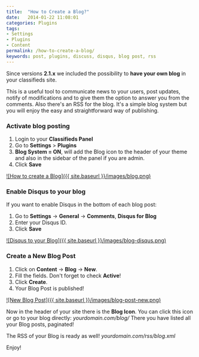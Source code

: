 ```yaml
---
title:  "How to Create a Blog?"
date:   2014-01-22 11:08:01
categories: Plugins
tags: 
- Settings
- Plugins
- Content
permalink: /how-to-create-a-blog/
keywords: post, plugins, discuss, disqus, blog post, rss
---
```

Since versions **2.1.x** we included the possibility to **have your own blog** in your classifieds site. 

This is a useful tool to communicate news to your users, post updates, notify of modifications and to give them the option to answer you from the comments. Also there's an RSS for the blog. It's a simple blog system but you will enjoy the easy and straightforward way of publishing.

### Activate blog posting

1. Login to your **Classifieds Panel**
2. Go to **Settings** > **Plugins**
3. **Blog System = ON**, will add the Blog icon to the header of your theme and also in the sidebar of the panel if you are admin.
4. Click **Save**

<a href="{{ site.baseurl }}/images/blog.png" class="thumbnail gallery-item" data-gallery>
![How to create a Blog]({{ site.baseurl }}/images/blog.png)
</a>

### Enable Disqus to your blog

If you want to enable Disqus in the bottom of each blog post:

1. Go to **Settings** -> **General** -> **Comments**, **Disqus for Blog**
2. Enter your Disqus ID.
3. Click **Save**

<a href="{{ site.baseurl }}/images/blog-disqus.png" class="thumbnail gallery-item" data-gallery>
![Disqus to your Blog]({{ site.baseurl }}/images/blog-disqus.png)
</a>

### Create a New Blog Post

1. Click on **Content** -> **Blog** -> **New**. 
2. Fill the fields. Don't forget to check **Active**!
3. Click **Create**.
4. Your Blog Post is published!

<a href="{{ site.baseurl }}/images/blog-post-new.png" class="thumbnail gallery-item" data-gallery>
![New Blog Post]({{ site.baseurl }}/images/blog-post-new.png)
</a>

Now in the header of your site there is the **Blog Icon**. You can click this icon or go to your blog directly: _yourdomain.com/blog/_
There you have listed all your Blog posts, paginated! 

The RSS of your Blog is ready as well! _yourdomain.com/rss/blog.xml_
 
Enjoy!